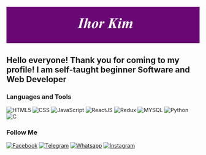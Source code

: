 [![Header](https://github.com/IhorKim/IhorKim/blob/main/assets/pct.png)](https://www.facebook.com/profile.php?id=100078919287579)

## Hello everyone! Thank you for coming to my profile! I am self-taught beginner Software and Web Developer

### Languages and Tools
![HTML5](https://img.shields.io/badge/HTML5-E34F26?style=for-the-badge&logo=html5&logoColor=white)
![CSS](https://img.shields.io/badge/CSS3-1572B6?style=for-the-badge&logo=css3&logoColor=white)
![JavaScript](https://img.shields.io/badge/JavaScript-323330?style=for-the-badge&logo=javascript&logoColor=F7DF1E)
![ReactJS](https://img.shields.io/badge/React-20232A?style=for-the-badge&logo=react&logoColor=61DAFB)
![Redux](https://img.shields.io/badge/Redux-593D88?style=for-the-badge&logo=redux&logoColor=white)
![MYSQL](https://img.shields.io/badge/MySQL-00000F?style=for-the-badge&logo=mysql&logoColor=white)
![Python](https://img.shields.io/badge/Python-FFD43B?style=for-the-badge&logo=python&logoColor=blue)
![C](https://img.shields.io/badge/C-00599C?style=for-the-badge&logo=c&logoColor=white)

### Follow Me
[![Facebook](https://img.shields.io/badge/Facebook-1877F2?style=for-the-badge&logo=facebook&logoColor=white)](https://www.facebook.com/profile.php?id=100078919287579)
[![Telegram](https://img.shields.io/badge/Telegram-2CA5E0?style=for-the-badge&logo=telegram&logoColor=white)](https://t.me/Ihor_Kim)
[![Whatsapp](https://img.shields.io/badge/WhatsApp-25D366?style=for-the-badge&logo=whatsapp&logoColor=white)](https://wa.me/+17802467824)
[![Instagram](https://img.shields.io/badge/Instagram-E4405F?style=for-the-badge&logo=instagram&logoColor=white)](https://www.instagram.com/ihor_kim/)

